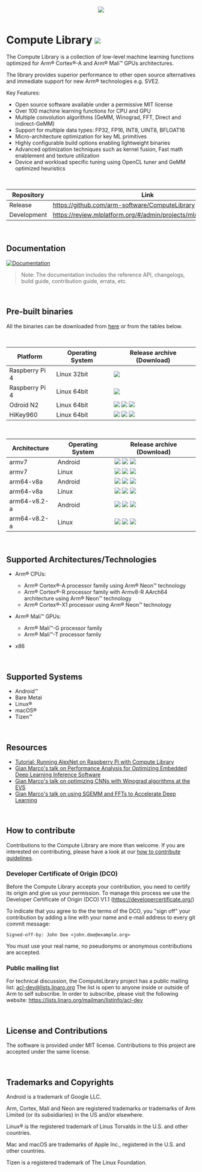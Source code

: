 
<br>
<div align="center">
 <img src="https://raw.githubusercontent.com/ARM-software/ComputeLibrary/gh-pages/ACL_logo.png"/><br><br>
</div>

# Compute Library ![](https://img.shields.io/badge/latest_release-21.08-green)


The Compute Library is a collection of low-level machine learning functions optimized for Arm® Cortex®-A and Arm® Mali™ GPUs architectures.<br>

The library provides superior performance to other open source alternatives and immediate support for new Arm® technologies e.g. SVE2.

Key Features:

- Open source software available under a permissive MIT license
- Over 100 machine learning functions for CPU and GPU
- Multiple convolution algorithms (GeMM, Winograd, FFT, Direct and indirect-GeMM)
- Support for multiple data types: FP32, FP16, INT8, UINT8, BFLOAT16
- Micro-architecture optimization for key ML primitives
- Highly configurable build options enabling lightweight binaries
- Advanced optimization techniques such as kernel fusion, Fast math enablement and texture utilization
- Device and workload specific tuning using OpenCL tuner and GeMM optimized heuristics

<br>

| Repository  | Link |
| ----------- | ----------- |
| Release     | https://github.com/arm-software/ComputeLibrary       |
| Development | https://review.mlplatform.org/#/admin/projects/ml/ComputeLibrary        |

<br>

## Documentation
[![Documentation](https://img.shields.io/badge/documentation-21.08-green)](https://arm-software.github.io/ComputeLibrary/latest)

> Note: The documentation includes the reference API, changelogs, build guide, contribution guide, errata, etc.

<br>

## Pre-built binaries
All the binaries can be downloaded from [here](https://github.com/ARM-software/ComputeLibrary/releases) or from the tables below.

<br>

| Platform    | Operating System | Release archive (Download) |
| ----------- | ----------- | ----------- |
| Raspberry Pi 4 | Linux 32bit | [![](https://img.shields.io/badge/build-neon-orange)](https://github.com/ARM-software/ComputeLibrary/releases/download/v21.08/arm_compute-v21.08-bin-linux-armv7a-neon.tar.gz) |
| Raspberry Pi 4 | Linux 64bit | [![](https://img.shields.io/badge/build-neon-orange)](https://github.com/ARM-software/ComputeLibrary/releases/download/v21.08/arm_compute-v21.08-bin-linux-arm64-v8a-neon.tar.gz) |
| Odroid N2 | Linux 64bit | [![](https://img.shields.io/badge/build-neon-orange)](https://github.com/ARM-software/ComputeLibrary/releases/download/v21.08/arm_compute-v21.08-bin-linux-arm64-v8a-neon.tar.gz) [![](https://img.shields.io/badge/build-opencl-blue)](https://github.com/ARM-software/ComputeLibrary/releases/download/v21.08/arm_compute-v21.08-bin-linux-arm64-v8a-cl.tar.gz) [![](https://img.shields.io/badge/build-neon+cl-yellowgreen)](https://github.com/ARM-software/ComputeLibrary/releases/download/v21.08/arm_compute-v21.08-bin-linux-arm64-v8a-neon-cl.tar.gz) |
| HiKey960 | Linux 64bit | [![](https://img.shields.io/badge/build-neon-orange)](https://github.com/ARM-software/ComputeLibrary/releases/download/v21.08/arm_compute-v21.08-bin-linux-arm64-v8a-neon.tar.gz) [![](https://img.shields.io/badge/build-opencl-blue)](https://github.com/ARM-software/ComputeLibrary/releases/download/v21.08/arm_compute-v21.08-bin-linux-arm64-v8a-cl.tar.gz) [![](https://img.shields.io/badge/build-neon+cl-yellowgreen)](https://github.com/ARM-software/ComputeLibrary/releases/download/v21.08/arm_compute-v21.08-bin-linux-arm64-v8a-neon-cl.tar.gz) |

<br>

| Architecture    | Operating System | Release archive (Download) |
| ----------- | ----------- | ----------- |
| armv7 | Android | [![](https://img.shields.io/badge/build-neon-orange)](https://github.com/ARM-software/ComputeLibrary/releases/download/v21.08/arm_compute-v21.08-bin-android-armv7a-neon.tar.gz) [![](https://img.shields.io/badge/build-opencl-blue)](https://github.com/ARM-software/ComputeLibrary/releases/download/v21.08/arm_compute-v21.08-bin-android-armv7a-cl.tar.gz) [![](https://img.shields.io/badge/build-neon+cl-yellowgreen)](https://github.com/ARM-software/ComputeLibrary/releases/download/v21.08/arm_compute-v21.08-bin-android-armv7a-neon-cl.tar.gz) |
| armv7 | Linux | [![](https://img.shields.io/badge/build-neon-orange)](https://github.com/ARM-software/ComputeLibrary/releases/download/v21.08/arm_compute-v21.08-bin-linux-armv7a-neon.tar.gz) [![](https://img.shields.io/badge/build-opencl-blue)](https://github.com/ARM-software/ComputeLibrary/releases/download/v21.08/arm_compute-v21.08-bin-linux-armv7a-cl.tar.gz) [![](https://img.shields.io/badge/build-neon+cl-yellowgreen)](https://github.com/ARM-software/ComputeLibrary/releases/download/v21.08/arm_compute-v21.08-bin-linux-armv7a-neon-cl.tar.gz) |
| arm64-v8a | Android | [![](https://img.shields.io/badge/build-neon-orange)](https://github.com/ARM-software/ComputeLibrary/releases/download/v21.08/arm_compute-v21.08-bin-android-arm64-v8a-neon.tar.gz) [![](https://img.shields.io/badge/build-opencl-blue)](https://github.com/ARM-software/ComputeLibrary/releases/download/v21.08/arm_compute-v21.08-bin-android-arm64-v8a-cl.tar.gz) [![](https://img.shields.io/badge/build-neon+cl-yellowgreen)](https://github.com/ARM-software/ComputeLibrary/releases/download/v21.08/arm_compute-v21.08-bin-android-arm64-v8a-neon-cl.tar.gz) |
| arm64-v8a | Linux | [![](https://img.shields.io/badge/build-neon-orange)](https://github.com/ARM-software/ComputeLibrary/releases/download/v21.08/arm_compute-v21.08-bin-linux-arm64-v8a-neon.tar.gz) [![](https://img.shields.io/badge/build-opencl-blue)](https://github.com/ARM-software/ComputeLibrary/releases/download/v21.08/arm_compute-v21.08-bin-linux-arm64-v8a-cl.tar.gz) [![](https://img.shields.io/badge/build-neon+cl-yellowgreen)](https://github.com/ARM-software/ComputeLibrary/releases/download/v21.08/arm_compute-v21.08-bin-linux-arm64-v8a-neon-cl.tar.gz) |
| arm64-v8.2-a | Android | [![](https://img.shields.io/badge/build-neon-orange)](https://github.com/ARM-software/ComputeLibrary/releases/download/v21.08/arm_compute-v21.08-bin-android-arm64-v8.2-a-neon.tar.gz) [![](https://img.shields.io/badge/build-opencl-blue)](https://github.com/ARM-software/ComputeLibrary/releases/download/v21.08/arm_compute-v21.08-bin-android-arm64-v8.2-a-cl.tar.gz) [![](https://img.shields.io/badge/build-neon+cl-yellowgreen)](https://github.com/ARM-software/ComputeLibrary/releases/download/v21.08/arm_compute-v21.08-bin-android-arm64-v8.2-a-neon-cl.tar.gz) |
| arm64-v8.2-a | Linux | [![](https://img.shields.io/badge/build-neon-orange)](https://github.com/ARM-software/ComputeLibrary/releases/download/v21.08/arm_compute-v21.08-bin-linux-arm64-v8.2-a-neon.tar.gz) [![](https://img.shields.io/badge/build-opencl-blue)](https://github.com/ARM-software/ComputeLibrary/releases/download/v21.08/arm_compute-v21.08-bin-linux-arm64-v8.2-a-cl.tar.gz) [![](https://img.shields.io/badge/build-neon+cl-yellowgreen)](https://github.com/ARM-software/ComputeLibrary/releases/download/v21.08/arm_compute-v21.08-bin-linux-arm64-v8.2-a-neon-cl.tar.gz) |

<br>


## Supported Architectures/Technologies

- Arm® CPUs:
    - Arm® Cortex®-A processor family using Arm® Neon™ technology
    - Arm® Cortex®-R processor family with Armv8-R AArch64 architecture using Arm® Neon™ technology
    - Arm® Cortex®-X1 processor using Arm® Neon™ technology

- Arm® Mali™ GPUs:
    - Arm® Mali™-G processor family
    - Arm® Mali™-T processor family

- x86

<br>

## Supported Systems

- Android™
- Bare Metal
- Linux®
- macOS®
- Tizen™

<br>

## Resources
- [Tutorial: Running AlexNet on Raspberry Pi with Compute Library](https://community.arm.com/processors/b/blog/posts/running-alexnet-on-raspberry-pi-with-compute-library)
- [Gian Marco's talk on Performance Analysis for Optimizing Embedded Deep Learning Inference Software](https://www.embedded-vision.com/platinum-members/arm/embedded-vision-training/videos/pages/may-2019-embedded-vision-summit)
- [Gian Marco's talk on optimizing CNNs with Winograd algorithms at the EVS](https://www.embedded-vision.com/platinum-members/arm/embedded-vision-training/videos/pages/may-2018-embedded-vision-summit-iodice)
- [Gian Marco's talk on using SGEMM and FFTs to Accelerate Deep Learning](https://www.embedded-vision.com/platinum-members/arm/embedded-vision-training/videos/pages/may-2016-embedded-vision-summit-iodice)

<br>

## How to contribute

Contributions to the Compute Library are more than welcome. If you are interested on contributing, please have a look at our [how to contribute guidelines](https://arm-software.github.io/ComputeLibrary/latest/contribution_guidelines.xhtml).

### Developer Certificate of Origin (DCO)
Before the Compute Library accepts your contribution, you need to certify its origin and give us your permission. To manage this process we use the Developer Certificate of Origin (DCO) V1.1 (https://developercertificate.org/)

To indicate that you agree to the the terms of the DCO, you "sign off" your contribution by adding a line with your name and e-mail address to every git commit message:

```Signed-off-by: John Doe <john.doe@example.org>```

You must use your real name, no pseudonyms or anonymous contributions are accepted.

### Public mailing list
For technical discussion, the ComputeLibrary project has a public mailing list: acl-dev@lists.linaro.org
The list is open to anyone inside or outside of Arm to self subscribe.  In order to subscribe, please visit the following website:
https://lists.linaro.org/mailman/listinfo/acl-dev

<br>

## License and Contributions

The software is provided under MIT license. Contributions to this project are accepted under the same license.

<br>

## Trademarks and Copyrights

Android is a trademark of Google LLC.

Arm, Cortex, Mali and Neon are registered trademarks or trademarks of Arm Limited (or its subsidiaries) in the US and/or elsewhere.

Linux® is the registered trademark of Linus Torvalds in the U.S. and other countries.

Mac and macOS are trademarks of Apple Inc., registered in the U.S. and other
countries.

Tizen is a registered trademark of The Linux Foundation.


